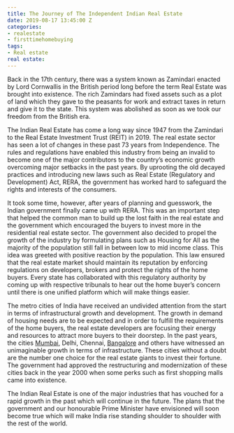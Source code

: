```yaml
---
title: The Journey of The Independent Indian Real Estate
date: 2019-08-17 13:45:00 Z
categories:
- realestate
- firsttimehomebuying
tags:
- Real estate
real estate: 
---
```


Back in the 17th century, there was a system known as Zamindari enacted by Lord Cornwallis in the British period long before the term Real Estate was brought into existence. The rich Zamindars had fixed assets such as a plot of land which they gave to the peasants for work and extract taxes in return and give it to the state. This system was abolished as soon as we took our freedom from the British era.

The Indian Real Estate has come a long way since 1947 from the Zamindari to the Real Estate Investment Trust (REIT) in 2019. The real estate sector has seen a lot of changes in these past 73 years from Independence. The rules and regulations have enabled this industry from being an invalid to become one of the major contributors to the country’s economic growth overcoming major setbacks in the past years. By uprooting the old decayed practices and introducing new laws such as Real Estate (Regulatory and Development) Act, RERA, the government has worked hard to safeguard the rights and interests of the consumers.

It took some time, however, after years of planning and guesswork, the Indian government finally came up with RERA. This was an important step that helped the common man to build up the lost faith in the real estate and the government which encouraged the buyers to invest more in the residential real estate sector. The government also decided to propel the growth of the industry by formulating plans such as Housing for All as the majority of the population still fall in between low to mid income class. This idea was greeted with positive reaction by the population. This law ensured that the real estate market should maintain its reputation by enforcing regulations on developers, brokers and protect the rights of the home buyers. Every state has collaborated with this regulatory authority by coming up with respective tribunals to hear out the home buyer’s concern until there is one unified platform which will make things easier.

The metro cities of India have received an undivided attention from the start in terms of infrastructural growth and development. The growth in demand of housing needs are to be expected and in order to fulfill the requirements of the home buyers, the real estate developers are focusing their energy and resources to attract more buyers to their doorstep. In the past years, the cities [Mumbai,](https://homecapital.in/offering/city/mumbai) Delhi, Chennai, [Bangalore](https://homecapital.in/offering/city/bengaluru) and others have witnessed an unimaginable growth in terms of infrastructure. These cities without a doubt are the number one choice for the real estate giants to invest their fortune. The government had approved the restructuring and modernization of these cities back in the year 2000 when some perks such as first shopping malls came into existence.

The Indian Real Estate is one of the major industries that has vouched for a rapid growth in the past which will continue in the future. The plans that the government and our honourable Prime Minister have envisioned will soon become true which will make India rise standing shoulder to shoulder with the rest of the world.